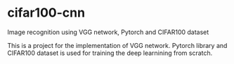 # cifar100-cnn
Image recognition using VGG network, Pytorch and CIFAR100 dataset 

This is a project for the implementation of VGG network. Pytorch library and CIFAR100 dataset is used for training the deep learnining from scratch.

